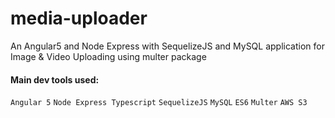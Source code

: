 # media-uploader
An Angular5 and Node Express with SequelizeJS and MySQL application for Image & Video Uploading using multer package

#### Main dev tools used:
`Angular 5` `Node Express Typescript` `SequelizeJS` `MySQL` `ES6` `Multer`
`AWS S3`